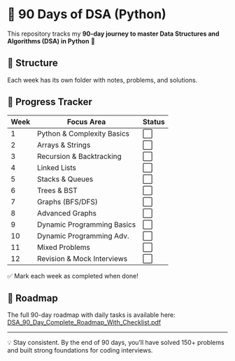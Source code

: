 # 📅 90 Days of DSA (Python)

This repository tracks my **90-day journey to master Data Structures and Algorithms (DSA) in Python** 🚀  

## 📂 Structure
Each week has its own folder with notes, problems, and solutions.

## 📅 Progress Tracker

| Week | Focus Area                | Status |
|------|----------------------------|--------|
| 1    | Python & Complexity Basics | ⬜      |
| 2    | Arrays & Strings           | ⬜      |
| 3    | Recursion & Backtracking   | ⬜      |
| 4    | Linked Lists               | ⬜      |
| 5    | Stacks & Queues            | ⬜      |
| 6    | Trees & BST                | ⬜      |
| 7    | Graphs (BFS/DFS)           | ⬜      |
| 8    | Advanced Graphs            | ⬜      |
| 9    | Dynamic Programming Basics | ⬜      |
| 10   | Dynamic Programming Adv.   | ⬜      |
| 11   | Mixed Problems             | ⬜      |
| 12   | Revision & Mock Interviews | ⬜      |

✅ Mark each week as completed when done!  

## 📄 Roadmap
The full 90-day roadmap with daily tasks is available here:  
[DSA_90_Day_Complete_Roadmap_With_Checklist.pdf](./DSA_90_Day_Complete_Roadmap_With_Checklist.pdf)

---

💡 Stay consistent. By the end of 90 days, you’ll have solved 150+ problems and built strong foundations for coding interviews.
